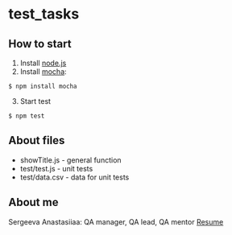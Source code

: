 # test_tasks
## How to start
1. Install [node.js](https://nodejs.org)
2. Install [mocha](https://mochajs.org/#installation): 
```
$ npm install mocha 
```
3. Start test
```
$ npm test
```

## About files
* showTitle.js - general function 
* test/test.js - unit tests
* test/data.csv - data for unit tests 


## About me
Sergeeva Anastasiiaa: QA manager, QA lead, QA mentor 
[Resume](https://sergeevaa.github.io/resume/#)
